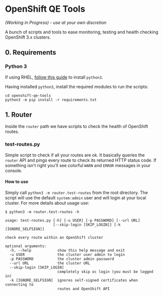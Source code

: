 # OpenShift QE Tools

_(Working in Progress) - use at your own discretion_

A bunch of scripts and tools to ease monitoring, testing and health checking OpenShift 3.x clusters.

## 0. Requirements

### Python 3

If using RHEL, [follow this guide](https://developers.redhat.com/blog/2018/08/13/install-python3-rhel/) to install `python3`.

Having installed `python3`, install the required modules to run the scripts:

```console
cd openshift-qe-tools
python3 -m pip install -r requirements.txt
```

## 1. Router

Inside the `router` path we have scripts to check the health of OpenShift routes.

### test-routes.py

Simple script to check if all your routes are ok. It basically queries the `router` API and pings every route to check its returned HTTP status code. If something isn't right you'll see colorful `WARN` and `ERROR` messages in your console.

#### How to use

Simply call `python3 -m router.test-routes` from the root directory. The script will use the default `system:admin` user and will login at your local cluster. For more details about usage use:

```console
$ python3 -m router.test-routes -h

usage: test-routes.py [-h] [-u USER] [-p PASSWORD] [--url URL]
                      [--skip-login [SKIP_LOGIN]] [-k [IGNORE_SELFSIGN]]

check every route within an OpenShift cluster

optional arguments:
  -h, --help            show this help message and exit
  -u USER               the cluster user admin to login
  -p PASSWORD           the cluster admin password
  --url URL             the cluster URL
  --skip-login [SKIP_LOGIN]
                        completely skip oc login (you must be logged in)
  -k [IGNORE_SELFSIGN]  ignores self-signed certificates when connecting to
                        routes and OpenShift API
```